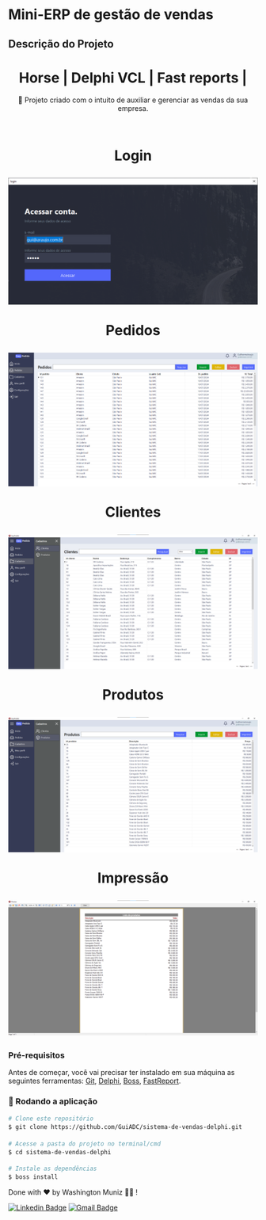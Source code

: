 # Mini-ERP de gestão de vendas

## Descrição do Projeto

<p align="center"></p>
<h1 align="center">
    <a> Horse |</a> 
    <a> Delphi VCL |</a>
    <a> Fast reports |</a>    
</h1>
<p align="center">🚀 Projeto criado com o intuito de auxiliar e gerenciar as vendas da sua empresa.</p>
<br>
<h1 align="center">

  <p>Login</p>
  <img alt="Welcome" title="Welcome" src="./assets/login.png" />    
  
  <p>Pedidos</p>
  <img alt="Welcome" title="Welcome" src="./assets/pedidos.png" />
  
  <p>Clientes</p>  
  <img alt="Menu" title="Menu" src="./assets/clientes.png" />
  
  <p>Produtos</p>  
  <img alt="Order" title="Order" src="./assets/produtos.png" />
  
  <p>Impressão</p>
  <img alt="Address" title="Address" src="./assets/impressao.png" />
</h1>

### Pré-requisitos

Antes de começar, você vai precisar ter instalado em sua máquina as seguintes ferramentas:
[Git](https://git-scm.com), [Delphi](https://www.embarcadero.com/br/products/delphi/starter), [Boss](https://github.com/HashLoad/boss), [FastReport](https://www.fast-report.com/downloads/fast-report-vcl).

### 🎲 Rodando a aplicação

```bash
# Clone este repositório
$ git clone https://github.com/GuiADC/sistema-de-vendas-delphi.git

# Acesse a pasta do projeto no terminal/cmd
$ cd sistema-de-vendas-delphi

# Instale as dependências
$ boss install
```


Done with ❤️ by Washington Muniz 👋🏽 !

[![Linkedin Badge](https://img.shields.io/badge/-GuilhermeAraujo-blue?style=flat-square&logo=Linkedin&logoColor=white&link=https://www.linkedin.com/in/juniorwmr/)](https://www.linkedin.com/in/guilhermeadc/)
[![Gmail Badge](https://img.shields.io/badge/-juniorwmr@gmail.com-c14438?style=flat-square&logo=Gmail&logoColor=white&link=mailto:juniorripardo@gmail.com)](mailto:juniorripardo@gmail.com)
